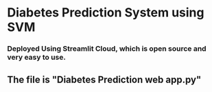 # Diabetes Prediction System using SVM

### Deployed Using Streamlit Cloud, which is open source and very easy to use.
## The file is "Diabetes Prediction web app.py"
